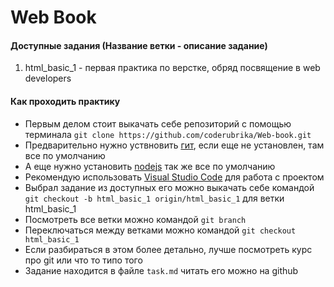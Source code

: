 # Web Book
#### Доступные задания (Название ветки - описание задание)

1. html_basic_1 - первая практика по верстке, обряд посвящение в web developers

#### Как проходить практику

+ Первым делом стоит выкачать себе репозиторий с помощью терминала `git clone https://github.com/coderubrika/Web-book.git`
+ Предварительно нужно уствновить [гит](https://git-scm.com/downloads), если еще не установлен, там все по умолчанию
+ А еще нужно установить [nodejs](https://nodejs.org/en/) так же все по умолчанию
+ Рекомендую использовать [Visual Studio Code](https://code.visualstudio.com/) для работа с проектом
+ Выбрал задание из доступных его можно выкачать себе командой `git checkout -b html_basic_1 origin/html_basic_1` для ветки html_basic_1
+ Посмотреть все ветки можно командой `git branch`
+ Переключаться между ветками можно командой `git checkout html_basic_1`
+ Если разбираться в этом более детально, лучше посмотреть курс про git или что то типо того
+ Задание находится в файле `task.md` читать его можно на github